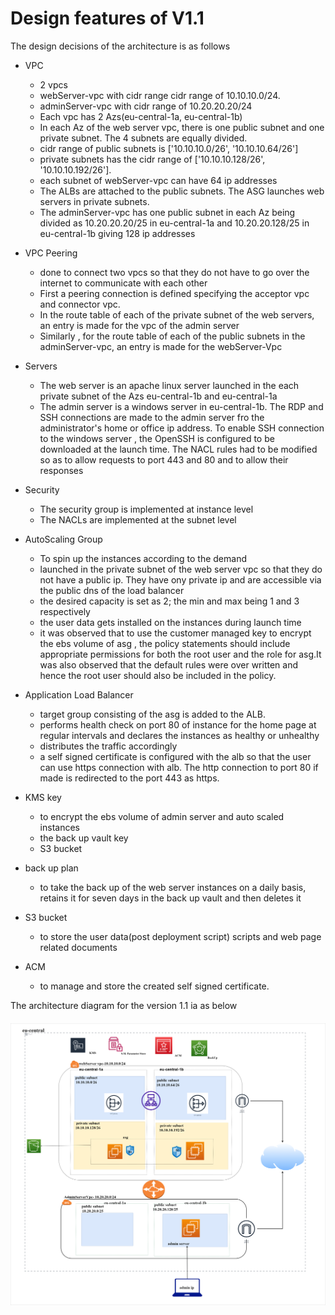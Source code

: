 # Design features of V1.1

The design decisions of the architecture is as follows
 
- VPC  
   - 2 vpcs 
    - webServer-vpc with cidr range cidr range of 10.10.10.0/24. 
    - adminServer-vpc with cidr range of 10.20.20.20/24 
    - Each vpc has 2 Azs(eu-central-1a, eu-central-1b)
    - In each Az of the   web server vpc, there is one public subnet and one private subnet.  The 4 subnets are equally divided. 
    - cidr range of public subnets is ['10.10.10.0/26', '10.10.10.64/26'] 
    - private subnets has the cidr range of ['10.10.10.128/26', '10.10.10.192/26']. 
    - each subnet of webServer-vpc can have 64 ip addresses 
    - The ALBs are attached to the public subnets. The ASG launches web servers in private subnets.
    - The adminServer-vpc has one public subnet in each Az being  divided as 10.20.20.20/25 in eu-central-1a and 10.20.20.128/25 in eu-central-1b giving 128 ip addresses 

- VPC Peering
    - done to connect two vpcs so that they do not have to go over the internet to communicate with each other
    - First a peering connection is defined specifying  the acceptor vpc and connector vpc.
    - In the route table of each of the private subnet of the web servers, an entry is made for the vpc of the admin server
    - Similarly , for the route table of each of the public subnets in the adminServer-vpc, 
    an entry is made for the webServer-Vpc

- Servers
    - The web server is an apache linux server launched in the each private subnet of the Azs  eu-central-1b and eu-central-1a
    - The admin server is a windows server in  eu-central-1b. The RDP and SSH connections are made to the admin server fro the administrator's home or office ip address. To enable SSH connection to the windows server , the OpenSSH is configured to be downloaded at the launch time. The NACL rules had to be modified so as to allow requests to port 443 and 80 and to allow their responses
    
- Security
    - The security group is implemented at instance level
    - The NACLs are implemented at the subnet level

- AutoScaling Group
    - To spin up the instances according to the demand
    - launched in the private subnet of the web server vpc so that they do not have a public ip. They have ony private ip and are accessible via the public dns of the load balancer
    - the desired capacity is set as 2; the min and max being 1 and 3 respectively
    - the user data gets installed on the instances during launch time
    - it was observed that to use the customer managed key to encrypt the ebs volume of asg , the policy statements should include appropriate permissions for both the root user and the role for asg.It was also observed that the default rules were over written and hence the root user should also be included in the policy.
     

- Application Load Balancer 
    - target group consisting of the asg is added to the ALB.
    - performs health check on port 80 of instance for the home page at regular intervals and declares the instances as healthy or unhealthy
    - distributes the traffic accordingly
    - a self signed certificate is configured with the alb so that the user can use https connection with alb. The http connection to port 80 if made is redirected to the port 443 as https.

- KMS key
    - to encrypt the ebs volume of admin server and auto scaled instances
    - the back up vault key
    - S3 bucket

- back up plan
    - to take the back up of the web server instances on a daily basis, retains it for seven days in the back up vault and then deletes it

- S3 bucket
    - to store the user data(post deployment script) scripts and web page related documents

- ACM 
    - to manage and store the created self signed  certificate. 

The architecture diagram for the version 1.1 ia as below

##### ![AWS-architectureDiag-V2](https://github.com/Techgrounds-Cloud-9/cloud-9-jsm-1985/blob/main/00_includes/projV1.1/architecture-V2.PNG)
 
   
 




  
   















